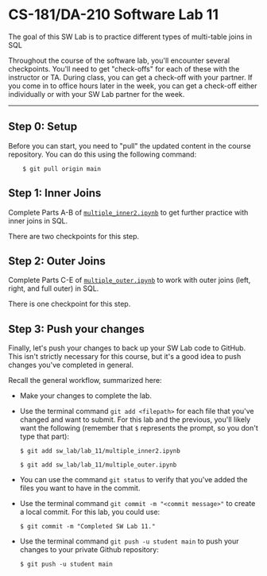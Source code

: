 # CS-181/DA-210 Software Lab 11

The goal of this SW Lab is to practice different types of multi-table joins in SQL

Throughout the course of the software lab, you'll encounter several checkpoints.  You'll need to get "check-offs" for each of these with the instructor or TA.  During class, you can get a check-off with your partner.  If you come in to office hours later in the week, you can get a check-off either individually or with your SW Lab partner for the week.

---

## Step 0: Setup

Before you can start, you need to "pull" the updated content in the course repository.  You can do this using the following command:

```
    $ git pull origin main
```

## Step 1: Inner Joins

Complete Parts A-B of [`multiple_inner2.ipynb`](multiple_inner2.ipynb) to get further practice with inner joins in SQL.

There are two checkpoints for this step.

## Step 2: Outer Joins

Complete Parts C-E of [`multiple_outer.ipynb`](multiple_outer.ipynb) to work with outer joins (left, right, and full outer) in SQL.

There is one checkpoint for this step.

## Step 3: Push your changes

Finally, let's push your changes to back up your SW Lab code to GitHub.  This isn't strictly necessary for this course, but it's a good idea to push changes you've completed in general.

Recall the general workflow, summarized here:

- Make your changes to complete the lab.

- Use the terminal command `git add <filepath>` for each file that you've changed and want to submit.  For this lab and the previous, you'll likely want the following (remember that `$` represents the prompt, so you don't type that part):

    ```
    $ git add sw_lab/lab_11/multiple_inner2.ipynb
    
    $ git add sw_lab/lab_11/multiple_outer.ipynb
    ```

- You can use the command `git status` to verify that you've added the files you want to have in the commit.

- Use the terminal command `git commit -m "<commit message>"` to create a local commit.  For this lab, you could use:

    ```
    $ git commit -m "Completed SW Lab 11."
    ```

- Use the terminal command `git push -u student main` to push your changes to your private Github repository:

    ```
    $ git push -u student main
    ```